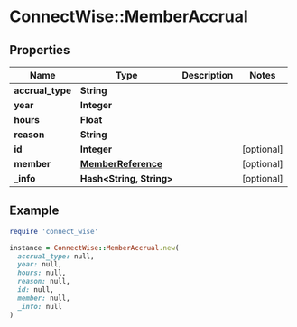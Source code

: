 # ConnectWise::MemberAccrual

## Properties

| Name | Type | Description | Notes |
| ---- | ---- | ----------- | ----- |
| **accrual_type** | **String** |  |  |
| **year** | **Integer** |  |  |
| **hours** | **Float** |  |  |
| **reason** | **String** |  |  |
| **id** | **Integer** |  | [optional] |
| **member** | [**MemberReference**](MemberReference.md) |  | [optional] |
| **_info** | **Hash&lt;String, String&gt;** |  | [optional] |

## Example

```ruby
require 'connect_wise'

instance = ConnectWise::MemberAccrual.new(
  accrual_type: null,
  year: null,
  hours: null,
  reason: null,
  id: null,
  member: null,
  _info: null
)
```

